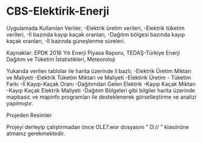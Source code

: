 # CBS-Elektirik-Enerji

Uygulamada Kullanılan Veriler;
-Elektrik üretim verileri,
-Elektrik tüketim verileri,
-İl bazında kayıp kaçak oranları,
-Dağıtım bölgesi bazında kayıp kaçak oranları,
-İl bazında güneşlenme süreleri.

Kaynaklar: EPDK 2016 Yılı Enerji Piyasa Raporu, TEDAŞ-Türkiye Enerji Dağıtım ve Tüketim İstatistikleri, Meteoroloji 

Yukarıda verilen tablolar ile harita üzerinde il bazlı;
-Elektrik Üretim Miktarı ve Maliyeti
-Elektrik Tüketim Miktarı ve Maliyeti
-Elektirik Üretim - Tüketim Farkı
-İl Kayıp-Kaçak Oranı
-Dağıtımdan Gelen Elektrik 
-Kayıp Kaçak Miktarı
-Kayıp Kaçak Elektrik Maliyeti
-Dağıtım Bölgeleri
gibi bilgiler harita üzerinde mapbasic ve mapinfo programları ile desteklenerek görselleştirme ve analizi yapılmıştır.

Projeden Resimler


Projeyi derleyip çalıştırmadan önce OLE7.wor dosyasını   " D:// " klasörüne atmanız gerekmektedir.
